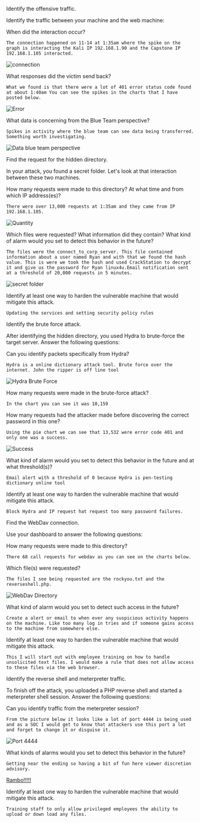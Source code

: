 Identify the offensive traffic.

Identify the traffic between your machine and the web machine:

When did the interaction occur?

`The connection happened on 11-14 at 1:35am where the spike on the graph is interacting the Kali IP 192.168.1.90 and the Capstone IP 192.168.1.105 interacted.` 

![connection](IMAGE/connection.png)

What responses did the victim send back?

`What we found is that there were a lot of 401 error status code found at about 1:40am You can see the spikes in the charts that I have posted below.`

![Error](IMAGE/error.png)

What data is concerning from the Blue Team perspective?

`Spikes in activity where the blue team can see data being transferred. Something worth investigating.` 

![Data blue team perspective](IMAGE/data.png)

Find the request for the hidden directory.

In your attack, you found a secret folder. Let's look at that interaction between these two machines.

How many requests were made to this directory? At what time and from which IP address(es)?

`There were over 13,000 requests at 1:35am and they came from IP 192.168.1.105.`

![Quantity](IMAGE/quantity.png)


Which files were requested? What information did they contain?
What kind of alarm would you set to detect this behavior in the future?

`The files were the connect_to_corp_server. This file contained information about a user named Ryan and with that we found the hash value. This is were we took the hash and used CrackStation to decrypt it and give us the password for Ryan linux4u.Email notification sent at a threshold of 20,000 requests in 5 minutes.`

![secret folder](IMAGE/secretfolder.png)

Identify at least one way to harden the vulnerable machine that would mitigate this attack.

`Updating the services and setting security policy rules`

Identify the brute force attack.

After identifying the hidden directory, you used Hydra to brute-force the target server. Answer the following questions:

Can you identify packets specifically from Hydra?

`Hydra is a online dictionary attack tool. Brute force over the internet. John the ripper is off line tool`

![Hydra Brute Force](IMAGE/hydrabrute.png)

How many requests were made in the brute-force attack?

`In the chart you can see it was 10,159`

How many requests had the attacker made before discovering the correct password in this one?

`Using the pie chart we can see that 13,532 were error code 401 and only one was a success.`

![Success](IMAGE/1percent.png)


What kind of alarm would you set to detect this behavior in the future and at what threshold(s)?

`Email alert with a threshold of 0 because Hydra is pen-testing dictionary online tool`


Identify at least one way to harden the vulnerable machine that would mitigate this attack.

`Block Hydra and IP request hat request too many password failures.`

Find the WebDav connection.

Use your dashboard to answer the following questions:

How many requests were made to this directory?

`There 68 call requests for webdav as you can see on the charts below.`

Which file(s) were requested?

`The files I see being requested are the rockyou.txt and the reverseshell.php.`

![WebDav Directory](IMAGE/webdavdirectory.png)

What kind of alarm would you set to detect such access in the future?

`Create a alert or email to when ever any suspicious activity happens on the machine. Like too many log in tries and if someone gains access to the machine from somewhere else.`

Identify at least one way to harden the vulnerable machine that would mitigate this attack.

`This I will start out with employee training on how to handle unsolicited text files. I would make a rule that does not allow access to these files via the web browser.` 

Identify the reverse shell and meterpreter traffic.

To finish off the attack, you uploaded a PHP reverse shell and started a meterpreter shell session. Answer the following questions:

Can you identify traffic from the meterpreter session?

`From the picture below it looks like a lot of port 4444 is being used and as a SOC I would get to know that attackers use this port a lot and forget to change it or disguise it.`

![Port 4444](IMAGE/4444.png)

What kinds of alarms would you set to detect this behavior in the future?

`Getting near the ending so having a bit of fun here viewer discretion advisory.`

[Rambo!!!!!](https://youtu.be/4QSDwruOF4w)


Identify at least one way to harden the vulnerable machine that would mitigate this attack.

`Training staff to only allow privileged employees the ability to upload or down load any files.`